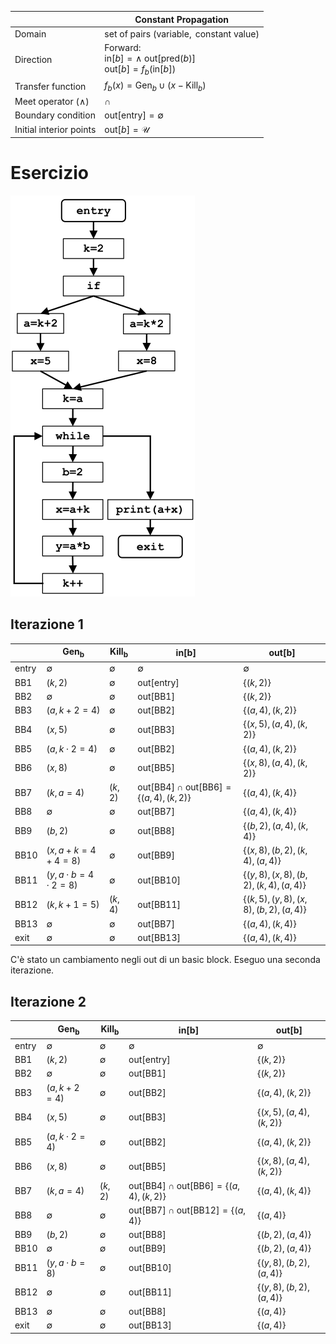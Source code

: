 | &nbsp;                  | Constant Propagation                                                                                    |
| ----------------------- | ------------------------------------------------------------------------------------------------------- |
| Domain                  | set of pairs $\left(\text{variable}, \text{ constant value}\right)$                                     |
| Direction               | Forward:<br/>$\text{in}[b] = \land \text{ out}[\text{pred}(b)]$<br/>$\text{out}[b] = f_b(\text{in}[b])$ |
| Transfer function       | $f_b(x) = \text{Gen}_b \cup \left(x - \text{Kill}_b\right)$                                             |
| Meet operator ($\land$) | $\cap$                                                                                                  |
| Boundary condition      | $\text{out}[\text{entry}] = \emptyset$                                                                  |
| Initial interior points | $\text{out}[b] = \mathcal{U}$                                                                           |

# Esercizio

![](assets/constant_propagation.png)

## Iterazione 1

| &nbsp; | Gen<sub>b</sub>                             | Kill<sub>b</sub>    | in[b]                                                                                                      | out[b]                                                                                                         |
| ------ | ------------------------------------------- | ------------------- | ---------------------------------------------------------------------------------------------------------- | -------------------------------------------------------------------------------------------------------------- |
| entry  | $\emptyset$                                 | $\emptyset$         | $\emptyset$                                                                                                | $\emptyset$                                                                                                    |
| BB1    | $\left(k, 2\right)$                         | $\emptyset$         | out[entry]                                                                                                 | $\left\{\left(k, 2\right)\right\}$                                                                             |
| BB2    | $\emptyset$                                 | $\emptyset$         | out[BB1]                                                                                                   | $\left\{\left(k, 2\right)\right\}$                                                                             |
| BB3    | $\left(a, k + 2 = 4\right)$                 | $\emptyset$         | out[BB2]                                                                                                   | $\left\{\left(a, 4\right), \left(k, 2\right)\right\}$                                                          |
| BB4    | $\left(x, 5\right)$                         | $\emptyset$         | out[BB3]                                                                                                   | $\left\{\left(x, 5\right), \left(a, 4\right), \left(k, 2\right)\right\}$                                       |
| BB5    | $\left(a, k\cdot 2 = 4\right)$              | $\emptyset$         | out[BB2]                                                                                                   | $\left\{\left(a, 4\right), \left(k, 2\right)\right\}$                                                          |
| BB6    | $\left(x, 8\right)$                         | $\emptyset$         | out[BB5]                                                                                                   | $\left\{\left(x, 8\right), \left(a, 4\right), \left(k, 2\right)\right\}$                                       |
| BB7    | $\left(k, a = 4\right)$                     | $\left(k, 2\right)$ | $\text{out}[\text{BB4}] \cap \text{out}[\text{BB6}] = \left\{\left(a, 4\right), \left(k, 2\right)\right\}$ | $\left\{\left(a, 4\right), \left(k, 4\right)\right\}$                                                          |
| BB8    | $\emptyset$                                 | $\emptyset$         | out[BB7]                                                                                                   | $\left\{\left(a, 4\right), \left(k, 4\right)\right\}$                                                          |
| BB9    | $\left(b, 2\right)$                         | $\emptyset$         | out[BB8]                                                                                                   | $\left\{\left(b, 2\right), \left(a, 4\right), \left(k, 4\right)\right\}$                                       |
| BB10   | $\left(x, a + k = 4 + 4 = 8\right)$         | $\emptyset$         | out[BB9]                                                                                                   | $\left\{\left(x, 8\right), \left(b, 2\right), \left(k, 4\right), \left(a, 4\right)\right\}$                    |
| BB11   | $\left(y, a \cdot b = 4 \cdot 2 = 8\right)$ | $\emptyset$         | out[BB10]                                                                                                  | $\left\{\left(y, 8\right), \left(x, 8\right), \left(b, 2\right), \left(k, 4\right), \left(a, 4\right)\right\}$ |
| BB12   | $\left(k, k + 1 = 5\right)$                 | $\left(k, 4\right)$ | out[BB11]                                                                                                  | $\left\{\left(k, 5\right), \left(y, 8\right), \left(x, 8\right), \left(b, 2\right), \left(a, 4\right)\right\}$ |
| BB13   | $\emptyset$                                 | $\emptyset$         | out[BB7]                                                                                                   | $\left\{\left(a, 4\right), \left(k, 4\right)\right\}$                                                          |
| exit   | $\emptyset$                                 | $\emptyset$         | out[BB13]                                                                                                  | $\left\{\left(a, 4\right), \left(k, 4\right)\right\}$                                                          |

C'è stato un cambiamento negli $\text{out}$ di un basic block. Eseguo una seconda iterazione.

## Iterazione 2

| &nbsp; | Gen<sub>b</sub>                | Kill<sub>b</sub>    | in[b]                                                                                                      | out[b]                                                                   |
| ------ | ------------------------------ | ------------------- | ---------------------------------------------------------------------------------------------------------- | ------------------------------------------------------------------------ |
| entry  | $\emptyset$                    | $\emptyset$         | $\emptyset$                                                                                                | $\emptyset$                                                              |
| BB1    | $\left(k, 2\right)$            | $\emptyset$         | out[entry]                                                                                                 | $\left\{\left(k, 2\right)\right\}$                                       |
| BB2    | $\emptyset$                    | $\emptyset$         | out[BB1]                                                                                                   | $\left\{\left(k, 2\right)\right\}$                                       |
| BB3    | $\left(a, k + 2 = 4\right)$    | $\emptyset$         | out[BB2]                                                                                                   | $\left\{\left(a, 4\right), \left(k, 2\right)\right\}$                    |
| BB4    | $\left(x, 5\right)$            | $\emptyset$         | out[BB3]                                                                                                   | $\left\{\left(x, 5\right), \left(a, 4\right), \left(k, 2\right)\right\}$ |
| BB5    | $\left(a, k\cdot 2 = 4\right)$ | $\emptyset$         | out[BB2]                                                                                                   | $\left\{\left(a, 4\right), \left(k, 2\right)\right\}$                    |
| BB6    | $\left(x, 8\right)$            | $\emptyset$         | out[BB5]                                                                                                   | $\left\{\left(x, 8\right), \left(a, 4\right), \left(k, 2\right)\right\}$ |
| BB7    | $\left(k, a = 4\right)$        | $\left(k, 2\right)$ | $\text{out}[\text{BB4}] \cap \text{out}[\text{BB6}] = \left\{\left(a, 4\right), \left(k, 2\right)\right\}$ | $\left\{\left(a, 4\right), \left(k, 4\right)\right\}$                    |
| BB8    | $\emptyset$                    | $\emptyset$         | $\text{out}[\text{BB7}] \cap \text{out}[\text{BB12}] = \left\{\left(a, 4\right)\right\}$                   | $\left\{\left(a, 4\right)\right\}$                                       |
| BB9    | $\left(b, 2\right)$            | $\emptyset$         | out[BB8]                                                                                                   | $\left\{\left(b, 2\right), \left(a, 4\right)\right\}$                    |
| BB10   | $\emptyset$                    | $\emptyset$         | out[BB9]                                                                                                   | $\left\{\left(b, 2\right), \left(a, 4\right)\right\}$                    |
| BB11   | $\left(y, a\cdot b = 8\right)$ | $\emptyset$         | out[BB10]                                                                                                  | $\left\{\left(y, 8\right), \left(b, 2\right), \left(a, 4\right)\right\}$ |
| BB12   | $\emptyset$                    | $\emptyset$         | out[BB11]                                                                                                  | $\left\{\left(y, 8\right), \left(b, 2\right), \left(a, 4\right)\right\}$ |
| BB13   | $\emptyset$                    | $\emptyset$         | out[BB8]                                                                                                   | $\left\{\left(a, 4\right)\right\}$                                       |
| exit   | $\emptyset$                    | $\emptyset$         | out[BB13]                                                                                                  | $\left\{\left(a, 4\right)\right\}$                                       |